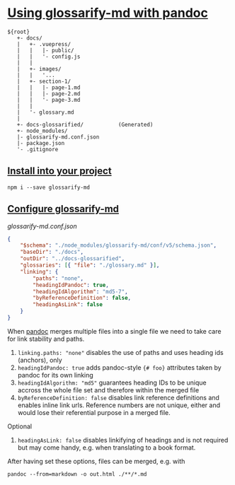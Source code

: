 # [Using glossarify-md with pandoc](#using-glossarify-md-with-pandoc)

[pandoc]: https://pandoc.org

    ${root}
       +- docs/
       |   +- .vuepress/
       |   |   |- public/
       |   |   '- config.js
       |   |
       |   +- images/
       |   |   '...
       |   +- section-1/
       |   |   |- page-1.md
       |   |   |- page-2.md
       |   |   '- page-3.md
       |   |
       |   '- glossary.md
       |
       +- docs-glossarified/           (Generated)
       +- node_modules/
       |- glossarify-md.conf.json
       |- package.json
       '- .gitignore

## [Install into your project](#install-into-your-project)

    npm i --save glossarify-md

## [Configure glossarify-md](#configure-glossarify-md)

*glossarify-md.conf.json*

```json
{
    "$schema": "./node_modules/glossarify-md/conf/v5/schema.json",
    "baseDir": "./docs",
    "outDir": "../docs-glossarified",
    "glossaries": [{ "file": "./glossary.md" }],
    "linking": {
        "paths": "none",
        "headingIdPandoc": true,
        "headingIdAlgorithm": "md5-7",
        "byReferenceDefinition": false,
        "headingAsLink": false
    }
}
```

When [pandoc] merges multiple files into a single file we need to take care for
link stability and paths.

1.  `linking.paths: "none"` disables the use of paths and uses heading ids
    (anchors), only
2.  `headingIdPandoc: true` adds pandoc-style `{# foo}` attributes taken by
    pandoc for its own linking
3.  `headingIdAlgorithm: "md5"` guarantees heading IDs to be unique accross the
    whole file set and therefore within the merged file
4.  `byReferenceDefinition: false` disables link reference definitions and enables
    inline link urls. Reference numbers are not unique, either and would lose
    their referential purpose in a merged file.

Optional

1.  `headingAsLink: false` disables linkifying of headings and is
    not required but may come handy, e.g. when translating to a book format.

After having set these options, files can be merged, e.g. with

    pandoc --from=markdown -o out.html ./**/*.md
